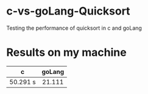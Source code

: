 # c-vs-goLang-Quicksort
Testing the performance of quicksort in c and goLang

# Results on my machine
| c | goLang |
|:-:|:------:|
|50.291 s|21.111|